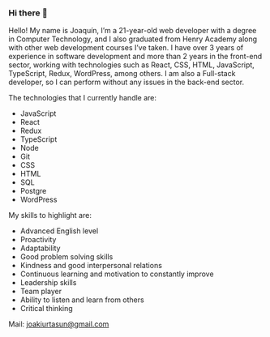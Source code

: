 ### Hi there 👋

<!--
**j0akii/j0akii** is a ✨ _special_ ✨ repository because its `README.md` (this file) appears on your GitHub profile.

Here are some ideas to get you started:

- 🔭 I’m currently working on ...
- 🌱 I’m currently learning ...
- 👯 I’m looking to collaborate on ...
- 🤔 I’m looking for help with ...
- 💬 Ask me about ...
- 📫 How to reach me: ...
- 😄 Pronouns: ...
- ⚡ Fun fact: ...
-->

Hello! My name is Joaquín, I’m a 21-year-old web developer with a degree in Computer Technology, and I also graduated from Henry Academy along with other web development courses I’ve taken. I have over 3 years of experience in software development and more than 2 years in the front-end sector, working with technologies such as React, CSS, HTML, JavaScript, TypeScript, Redux, WordPress, among others. I am also a Full-stack developer, so I can perform without any issues in the back-end sector.

The technologies that I currently handle are:
- JavaScript
- React
- Redux
- TypeScript
- Node
- Git
- CSS
- HTML
- SQL
- Postgre
- WordPress

My skills to highlight are:
- Advanced English level
- Proactivity
- Adaptability
- Good problem solving skills
- Kindness and good interpersonal relations
- Continuous learning and motivation to constantly improve
- Leadership skills
- Team player
- Ability to listen and learn from others
- Critical thinking

Mail: joakiurtasun@gmail.com
